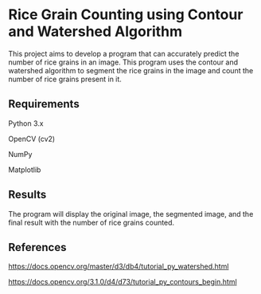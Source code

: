 # Rice Grain Counting using Contour and Watershed Algorithm

This project aims to develop a program that can accurately predict the number of rice grains in an image. This program uses the contour and watershed algorithm to segment the rice grains in the image and count the number of rice grains present in it.

## Requirements
Python 3.x

OpenCV (cv2)

NumPy

Matplotlib

## Results
The program will display the original image, the segmented image, and the final result with the number of rice grains counted.

## References
https://docs.opencv.org/master/d3/db4/tutorial_py_watershed.html

https://docs.opencv.org/3.1.0/d4/d73/tutorial_py_contours_begin.html
